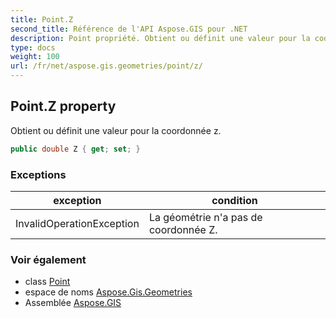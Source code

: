 ```yaml
---
title: Point.Z
second_title: Référence de l'API Aspose.GIS pour .NET
description: Point propriété. Obtient ou définit une valeur pour la coordonnée z.
type: docs
weight: 100
url: /fr/net/aspose.gis.geometries/point/z/
---
```

## Point.Z property

Obtient ou définit une valeur pour la coordonnée z.

```csharp
public double Z { get; set; }
```

### Exceptions

| exception | condition |
| --- | --- |
| InvalidOperationException | La géométrie n'a pas de coordonnée Z. |

### Voir également

* class [Point](../)
* espace de noms [Aspose.Gis.Geometries](../../point/)
* Assemblée [Aspose.GIS](../../../)


